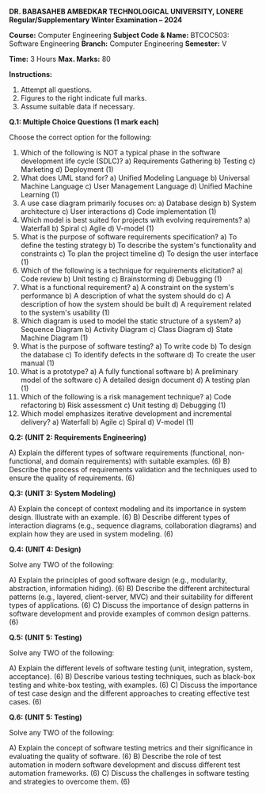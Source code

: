 **DR. BABASAHEB AMBEDKAR TECHNOLOGICAL UNIVERSITY, LONERE**
**Regular/Supplementary Winter Examination – 2024**

**Course:** Computer Engineering
**Subject Code & Name:** BTCOC503: Software Engineering
**Branch:** Computer Engineering
**Semester:** V

**Time:** 3 Hours                                                                     **Max. Marks:** 80

**Instructions:**
1. Attempt all questions.
2. Figures to the right indicate full marks.
3. Assume suitable data if necessary.


**Q.1: Multiple Choice Questions (1 mark each)**

Choose the correct option for the following:

1.  Which of the following is NOT a typical phase in the software development life cycle (SDLC)?
    a) Requirements Gathering  b) Testing  c) Marketing  d) Deployment (1)
2.  What does UML stand for?
    a) Unified Modeling Language  b) Universal Machine Language  c) User Management Language  d) Unified Machine Learning (1)
3.  A use case diagram primarily focuses on:
    a) Database design  b) System architecture  c) User interactions  d) Code implementation (1)
4.  Which model is best suited for projects with evolving requirements?
    a) Waterfall  b) Spiral  c) Agile  d) V-model (1)
5.  What is the purpose of software requirements specification?
    a) To define the testing strategy  b) To describe the system's functionality and constraints  c) To plan the project timeline  d) To design the user interface (1)
6.  Which of the following is a technique for requirements elicitation?
    a) Code review  b) Unit testing  c) Brainstorming  d) Debugging (1)
7.  What is a functional requirement?
    a) A constraint on the system's performance  b) A description of what the system should do  c) A description of how the system should be built  d) A requirement related to the system's usability (1)
8.  Which diagram is used to model the static structure of a system?
    a) Sequence Diagram  b) Activity Diagram  c) Class Diagram  d) State Machine Diagram (1)
9.  What is the purpose of software testing?
    a) To write code  b) To design the database  c) To identify defects in the software  d) To create the user manual (1)
10. What is a prototype?
    a) A fully functional software  b) A preliminary model of the software  c) A detailed design document  d) A testing plan (1)
11. Which of the following is a risk management technique?
    a) Code refactoring  b) Risk assessment  c) Unit testing  d) Debugging (1)
12. Which model emphasizes iterative development and incremental delivery?
    a) Waterfall  b) Agile  c) Spiral  d) V-model (1)


**Q.2: (UNIT 2: Requirements Engineering)**

A) Explain the different types of software requirements (functional, non-functional, and domain requirements) with suitable examples. (6)
B) Describe the process of requirements validation and the techniques used to ensure the quality of requirements. (6)


**Q.3: (UNIT 3: System Modeling)**

A) Explain the concept of context modeling and its importance in system design.  Illustrate with an example. (6)
B)  Describe different types of interaction diagrams (e.g., sequence diagrams, collaboration diagrams) and explain how they are used in system modeling. (6)


**Q.4: (UNIT 4: Design)**

Solve any TWO of the following:

A) Explain the principles of good software design (e.g., modularity, abstraction, information hiding). (6)
B) Describe the different architectural patterns (e.g., layered, client-server, MVC) and their suitability for different types of applications. (6)
C) Discuss the importance of design patterns in software development and provide examples of common design patterns. (6)


**Q.5: (UNIT 5: Testing)**

Solve any TWO of the following:

A) Explain the different levels of software testing (unit, integration, system, acceptance). (6)
B) Describe various testing techniques, such as black-box testing and white-box testing, with examples. (6)
C) Discuss the importance of test case design and the different approaches to creating effective test cases. (6)


**Q.6: (UNIT 5: Testing)**

Solve any TWO of the following:

A) Explain the concept of software testing metrics and their significance in evaluating the quality of software. (6)
B) Describe the role of test automation in modern software development and discuss different test automation frameworks. (6)
C)  Discuss the challenges in software testing and strategies to overcome them. (6)

